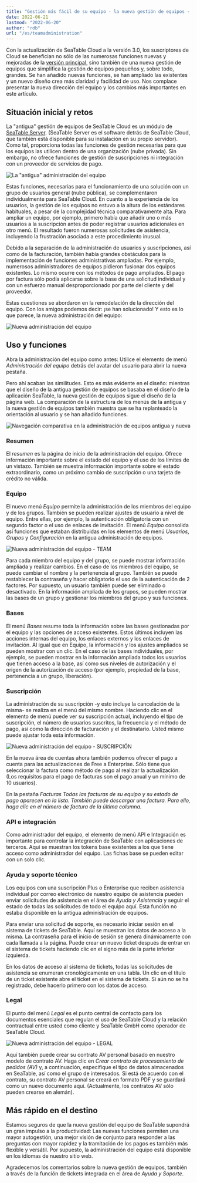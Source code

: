 ```yaml
---
title: "Gestión más fácil de su equipo - la nueva gestión de equipos - SeaTable"
date: 2022-06-21
lastmod: "2022-06-20"
author: "rdb"
url: "/es/teamadministration"
---
```


Con la actualización de SeaTable Cloud a la versión 3.0, los suscriptores de Cloud se benefician no sólo de las numerosas funciones nuevas y mejoradas de la [versión principal](/es/seatable-release-3-0), sino también de una nueva gestión de equipos que simplifica la gestión de equipos pequeños y, sobre todo, grandes. Se han añadido nuevas funciones, se han ampliado las existentes y un nuevo diseño crea más claridad y facilidad de uso. Nos complace presentar la nueva dirección del equipo y los cambios más importantes en este artículo.

## Situación inicial y retos

La "antigua" gestión de equipos de SeaTable Cloud es un módulo de [SeaTable Server](/es/on-premises/?lang=auto/). (SeaTable Server es el software detrás de SeaTable Cloud, que también está disponible para su instalación en su propio servidor). Como tal, proporciona todas las funciones de gestión necesarias para que los equipos las utilicen dentro de una organización (nube privada). Sin embargo, no ofrece funciones de gestión de suscripciones ni integración con un proveedor de servicios de pago.

![La &quot;antigua&quot; administración del equipo](https://seatable.io/wp-content/uploads/2022/06/TeamAdministration_old.png)

Estas funciones, necesarias para el funcionamiento de una solución con un grupo de usuarios general (nube pública), se complementaron individualmente para SeaTable Cloud. En cuanto a la experiencia de los usuarios, la gestión de los equipos no estuvo a la altura de los estándares habituales, a pesar de la complejidad técnica comparativamente alta. Para ampliar un equipo, por ejemplo, primero había que añadir uno o más usuarios a la suscripción antes de poder registrar usuarios adicionales en otro menú. El resultado fueron numerosas solicitudes de asistencia, incluyendo la frustración asociada a este procedimiento inusual.

Debido a la separación de la administración de usuarios y suscripciones, así como de la facturación, también había grandes obstáculos para la implementación de funciones administrativas ampliadas. Por ejemplo, numerosos administradores de equipos pidieron fusionar dos equipos existentes. Lo mismo ocurre con los métodos de pago ampliados. El pago por factura sólo podía aplicarse sobre la base de una solicitud individual y con un esfuerzo manual desproporcionado por parte del cliente y del proveedor.

Estas cuestiones se abordaron en la remodelación de la dirección del equipo. Con los amigos podemos decir: ¡se han solucionado! Y esto es lo que parece, la nueva administración del equipo:

![Nueva administración del equipo](https://seatable.io/wp-content/uploads/2022/06/TeamAdministration_Overview_.png)

## Uso y funciones

Abra la administración del equipo como antes: Utilice el elemento de menú _Administración del equipo_ detrás del avatar del usuario para abrir la nueva pestaña.

Pero ahí acaban las similitudes. Esto es más evidente en el diseño: mientras que el diseño de la antigua gestión de equipos se basaba en el diseño de la aplicación SeaTable, la nueva gestión de equipos sigue el diseño de la página web. La comparación de la estructura de los menús de la antigua y la nueva gestión de equipos también muestra que se ha replanteado la orientación al usuario y se han añadido funciones.

![Navegación comparativa en la administración de equipos antigua y nueva](https://seatable.io/wp-content/uploads/2022/06/Teamverwaltung_Navigation.png)

### Resumen

El _resumen_ es la página de inicio de la administración del equipo. Ofrece información importante sobre el estado del equipo y el uso de los límites de un vistazo. También se muestra información importante sobre el estado extraordinario, como un próximo cambio de suscripción o una tarjeta de crédito no válida.

### Equipo

El nuevo menú _Equipo_ permite la administración de los miembros del equipo y de los grupos. También se pueden realizar ajustes de usuario a nivel de equipo. Entre ellas, por ejemplo, la autenticación obligatoria con un segundo factor o el uso de enlaces de invitación. El menú _Equipo_ consolida así funciones que estaban distribuidas en los elementos de menú _Usuarios_, _Grupos_ y _Configuración_ en la antigua administración de equipos.

![Nueva administración del equipo - TEAM](https://seatable.io/wp-content/uploads/2022/06/TeamAdministration_Team.png)

Para cada miembro del equipo y del grupo, se puede mostrar información ampliada y realizar cambios. En el caso de los miembros del equipo, se puede cambiar el nombre y la pertenencia al grupo. También se puede restablecer la contraseña y hacer obligatorio el uso de la autenticación de 2 factores. Por supuesto, un usuario también puede ser eliminado o desactivado. En la información ampliada de los grupos, se pueden mostrar las bases de un grupo y gestionar los miembros del grupo y sus funciones.

### Bases

El menú _Bases_ resume toda la información sobre las bases gestionadas por el equipo y las opciones de acceso existentes. Estos últimos incluyen las acciones internas del equipo, los enlaces externos y los enlaces de invitación. Al igual que en Equipo, la información y los ajustes ampliados se pueden mostrar con un clic. En el caso de las bases individuales, por ejemplo, se pueden mostrar en la información ampliada todos los usuarios que tienen acceso a la base, así como sus niveles de autorización y el origen de la autorización de acceso (por ejemplo, propiedad de la base, pertenencia a un grupo, liberación).

### Suscripción

La administración de su suscripción -y esto incluye la cancelación de la misma- se realiza en el menú del mismo nombre. Haciendo clic en el elemento de menú puede ver su suscripción actual, incluyendo el tipo de suscripción, el número de usuarios suscritos, la frecuencia y el método de pago, así como la dirección de facturación y el destinatario. Usted mismo puede ajustar toda esta información.

![Nueva administración del equipo - SUSCRIPCIÓN](https://seatable.io/wp-content/uploads/2022/06/subscription-and-invoices.png)

En la nueva área de cuentas ahora también podemos ofrecer el pago a cuenta para las actualizaciones de Free a Enterprise. Sólo tiene que seleccionar la factura como método de pago al realizar la actualización. (Los requisitos para el pago de facturas son el pago anual y un mínimo de 10 usuarios).

En la pestaña _Facturas _Todas las facturas de su equipo y su estado de pago aparecen en la lista. También puede descargar una factura. Para ello, haga clic en el número de factura de la última columna.__

### API e integración

Como administrador del equipo, el elemento de menú API e Integración es importante para controlar la integración de SeaTable con aplicaciones de terceros. Aquí se muestran los tokens base existentes a los que tiene acceso como administrador del equipo. Las fichas base se pueden editar con un solo clic.

### Ayuda y soporte técnico

Los equipos con una suscripción Plus o Enterprise que reciben asistencia individual por correo electrónico de nuestro equipo de asistencia pueden enviar solicitudes de asistencia en el área de _Ayuda y Asistencia_ y seguir el estado de todas las solicitudes de todo el equipo aquí. Esta función no estaba disponible en la antigua administración de equipos.

Para enviar una solicitud de soporte, es necesario iniciar sesión en el sistema de tickets de SeaTable. Aquí se muestran los datos de acceso a la misma. La contraseña para el inicio de sesión se genera dinámicamente con cada llamada a la página. Puede crear un nuevo ticket después de entrar en el sistema de tickets haciendo clic en el signo más de la parte inferior izquierda.

En los datos de acceso al sistema de tickets, todas las solicitudes de asistencia se enumeran cronológicamente en una tabla. Un clic en el título de un ticket existente abre el ticket en el sistema de tickets. Si aún no se ha registrado, debe hacerlo primero con los datos de acceso.

### Legal

El punto del menú _Legal_ es el punto central de contacto para los documentos esenciales que regulan el uso de SeaTable Cloud y la relación contractual entre usted como cliente y SeaTable GmbH como operador de SeaTable Cloud.

![Nueva administración del equipo - LEGAL](https://seatable.io/wp-content/uploads/2022/06/TeamAdministration_Legal.png)

Aquí también puede crear su contrato AV personal basado en nuestro modelo de contrato AV. Haga clic en _Crear contrato de procesamiento de pedidos (AV)_ y, a continuación, especifique el tipo de datos almacenados en SeaTable, así como el grupo de interesados. Si está de acuerdo con el contrato, su contrato AV personal se creará en formato PDF y se guardará como un nuevo documento aquí. (Actualmente, los contratos AV sólo pueden crearse en alemán).

## Más rápido en el destino

Estamos seguros de que la nueva gestión del equipo de SeaTable supondrá un gran impulso a la productividad: Las nuevas funciones permiten una mayor autogestión, una mejor visión de conjunto para responder a las preguntas con mayor rapidez y la tramitación de los pagos es también más flexible y versátil. Por supuesto, la administración del equipo está disponible en los idiomas de nuestro sitio web.

Agradecemos los comentarios sobre la nueva gestión de equipos, también a través de la función de tickets integrada en el área de _Ayuda y Soporte_.
